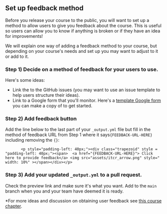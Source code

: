 
## Set up feedback method

Before you release your course to the public, you will want to set up a method to allow users to give you feedback about the course. This is useful so users can allow you to know if anything is broken or if they have an idea for improvements!  

We will explain one way of adding a feedback method to your course, but depending on your course's needs and set up you may want to adjust to it or add to it.

### Step 1) Decide on a method of feedback for your users to use.
Here's some ideas:
- Link the to the GitHub issues (you may want to use an issue template to help users structure their ideas).
- Link to a Google form that you'll monitor. Here's a [template Google form](https://docs.google.com/forms/d/13jFBLjZaYmIZM02OfuF5_yQ-ccHdNZg5XE518LeSpfg/edit) you can make a copy of to get started.

### Step 2) Add feedback button
Add the line below to the last part of your `_output.yml` file but fill in the method of feedback URL from Step 1 where it says`{FEEDBACK-URL-HERE}` including removing the `{}`:  

```
       <p style="padding-left: 40px;"><div class="trapezoid" style = "padding-left: 40px;"><span>  <a href="{FEEDBACK-URL-HERE}"> Click here to provide feedback</a> <img src="assets/itcr_arrow.png" style=" width: 10%" ></span></div></p>
```

### Step 3) Add your updated `_output.yml` to a pull request.
Check the preview link and make sure it's what you want. Add to the `main` branch when you and your team have deemed it is ready.


\*For more ideas and discussion on obtaining user feedback see [this course chapter](https://jhudatascience.org/Documentation_and_Usability/obtaining-user-feedback.html).
